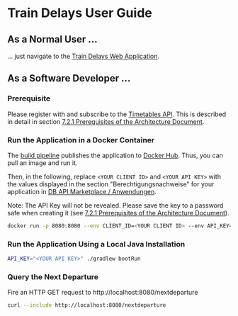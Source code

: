 # Train Delays User Guide

## As a Normal User ...

... just navigate to the [Train Delays Web Application](https://train-delays-lvnrwcqd7q-ew.a.run.app/).

## As a Software Developer ...

### Prerequisite

Please register with and subscribe to the [Timetables
API](https://developers.deutschebahn.com/db-api-marketplace/apis/product/timetables/api/1309#/Timetables_10197/overview).
This is described in detail in section [7.2.1 Prerequisites of the Architecture
Document](architecture.adoc#721-prerequisites).

### Run the Application in a Docker Container

The [build pipeline](../.github/workflows/build.yml) publishes the application to [Docker
Hub](https://hub.docker.com/r/boos/train-delays). Thus, you can pull an image and run it.

Then, in the following, replace `<YOUR CLIENT ID>` and `<YOUR API KEY>` with the values displayed in the section "Berechtigungsnachweise" for your application in [DB API Marketplace / Anwendungen](https://developers.deutschebahn.com/db-api-marketplace/apis/application).

Note: The API Key will not be revealed. Please save the key to a password safe when creating it (see [7.2.1 Prerequisites of the Architecture
Document](architecture.adoc#721-prerequisites)).

```sh
docker run -p 8080:8080 --env CLIENT_ID=<YOUR CLIENT ID> --env API_KEY=<YOUR API KEY> --name train-delays-app --rm boos/train-delays
```

### Run the Application Using a Local Java Installation

```sh
API_KEY="<YOUR API KEY>" ./gradlew bootRun
```

### Query the Next Departure

Fire an HTTP GET request to http://localhost:8080/nextdeparture

```sh
curl --include http://localhost:8080/nextdeparture
```
